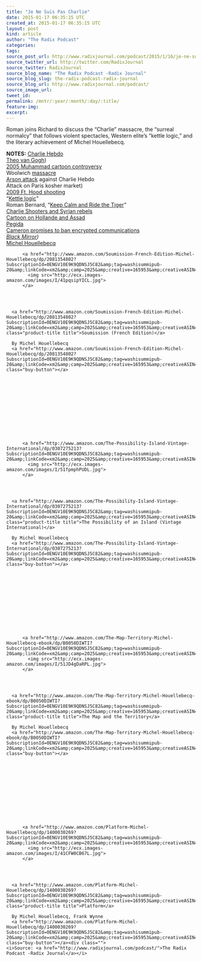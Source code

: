 ```yaml
---
title: "Je Ne Suis Pas Charlie"
date: 2015-01-17 06:35:15 UTC
created_at: 2015-01-17 06:35:15 UTC
layout: post
kind: article
author: "The Radix Podcast"
categories: 
tags: 
source_post_url: http://www.radixjournal.com/podcast/2015/1/16/je-ne-suis-pa
source_twitter_url: http://twitter.com/RadixJournal
source_twitter: RadixJournal
source_blog_name: "The Radix Podcast -Radix Journal"
source_blog_slug: the-radix-podcast-radix-journal
source_blog_url: http://www.radixjournal.com/podcast/
source_image_url: 
tweet_id:
permalink: /mntr/:year/:month/:day/:title/
feature-img: 
excerpt:
---
```

<p>Roman joins Richard to discuss the “Charlie” massacre, the “surreal normalcy” that follows violent spectacles, Western elite’s “kettle logic,” and the literary achievement of Michel Houellebecq.     </p>



<p><strong>NOTES:</strong>
<a href="http://www.charliehebdo.fr">Charlie Hebdo</a> <br>
<a href="http://en.wikipedia.org/wiki/Theo_van_Gogh_(film_director">Theo van Gogh</a>) <br>
<a href="http://en.wikipedia.org/wiki/Jyllands-Posten_Muhammad_cartoons_controversy">2005 Muhammad cartoon controversy</a> <br>
Woolwich <a href="http://en.wikipedia.org/wiki/Murder_of_Lee_Rigby">massacre</a> <br>
<a href="http://www.telegraph.co.uk/news/worldnews/europe/france/11330145/Charlie-Hebdo-attack-2011-firebomb-over-Prophet-Mohammed-issue.html">Arson attack</a> against Charlie Hebdo <br>
<a>Attack on Paris kosher market</a>) <br>
<a href="http://en.wikipedia.org/wiki/2009_Fort_Hood_shooting">2009 Ft. Hood shooting</a> <br>
“<a href="http://en.wikipedia.org/wiki/Kettle_logic">Kettle logic</a>" <br>
Roman Bernard, “<a href="http://www.radixjournal.com/journal/keep-calm-and-ride-the-tiger">Keep Calm and Ride the Tiger</a>” <br>
<a href="http://www.telesurtv.net/english/news/Former-Syria-Rebels-Suspected-in-Charlie-Hebdo-Shooting-20150107-0024.html">Charlie Shooters and Syrian rebels</a> <br>
<a href="https://syrianfreepress.files.wordpress.com/2015/01/holland-assad-comics-eng2.jpg">Cartoon on Hollande and Assad</a> <br>
<a href="http://en.wikipedia.org/wiki/Pegida">Pegida</a> <br>
<a href="http://www.theguardian.com/commentisfree/2015/jan/13/cameron-ban-encryption-digital-britain-online-shopping-banking-messaging-terror">Cameron promises to ban encrypted communications</a> <br>
<em><a href="http://en.wikipedia.org/wiki/Black_Mirror_(TV_series">Black Mirror</a>)</em> <br>
<a href="http://en.wikipedia.org/wiki/Michel_Houellebecq">Michel Houellebecq</a>  </p>



  

    
        
          <a href="http://www.amazon.com/Soumission-French-Edition-Michel-Houellebecq/dp/2081354802?SubscriptionId=0ENGV10E9K9QDNSJ5C82&amp;tag=washisummipub-20&amp;linkCode=xm2&amp;camp=2025&amp;creative=165953&amp;creativeASIN=2081354802">
            <img src="http://ecx.images-amazon.com/images/I/41pqsipYICL.jpg">
          </a>
        
    

    
      <a href="http://www.amazon.com/Soumission-French-Edition-Michel-Houellebecq/dp/2081354802?SubscriptionId=0ENGV10E9K9QDNSJ5C82&amp;tag=washisummipub-20&amp;linkCode=xm2&amp;camp=2025&amp;creative=165953&amp;creativeASIN=2081354802" class="product-title title">Soumission (French Edition)</a>
      
      By Michel Houellebecq
      <a href="http://www.amazon.com/Soumission-French-Edition-Michel-Houellebecq/dp/2081354802?SubscriptionId=0ENGV10E9K9QDNSJ5C82&amp;tag=washisummipub-20&amp;linkCode=xm2&amp;camp=2025&amp;creative=165953&amp;creativeASIN=2081354802" class="buy-button"></a>

    

  





  

    
        
          <a href="http://www.amazon.com/The-Possibility-Island-Vintage-International/dp/0307275213?SubscriptionId=0ENGV10E9K9QDNSJ5C82&amp;tag=washisummipub-20&amp;linkCode=xm2&amp;camp=2025&amp;creative=165953&amp;creativeASIN=0307275213">
            <img src="http://ecx.images-amazon.com/images/I/51fpmphPUDL.jpg">
          </a>
        
    

    
      <a href="http://www.amazon.com/The-Possibility-Island-Vintage-International/dp/0307275213?SubscriptionId=0ENGV10E9K9QDNSJ5C82&amp;tag=washisummipub-20&amp;linkCode=xm2&amp;camp=2025&amp;creative=165953&amp;creativeASIN=0307275213" class="product-title title">The Possibility of an Island (Vintage International)</a>
      
      By Michel Houellebecq
      <a href="http://www.amazon.com/The-Possibility-Island-Vintage-International/dp/0307275213?SubscriptionId=0ENGV10E9K9QDNSJ5C82&amp;tag=washisummipub-20&amp;linkCode=xm2&amp;camp=2025&amp;creative=165953&amp;creativeASIN=0307275213" class="buy-button"></a>

    

  





  

    
        
          <a href="http://www.amazon.com/The-Map-Territory-Michel-Houellebecq-ebook/dp/B0050DIWTI?SubscriptionId=0ENGV10E9K9QDNSJ5C82&amp;tag=washisummipub-20&amp;linkCode=xm2&amp;camp=2025&amp;creative=165953&amp;creativeASIN=B0050DIWTI">
            <img src="http://ecx.images-amazon.com/images/I/51JD4gDaRPL.jpg">
          </a>
        
    

    
      <a href="http://www.amazon.com/The-Map-Territory-Michel-Houellebecq-ebook/dp/B0050DIWTI?SubscriptionId=0ENGV10E9K9QDNSJ5C82&amp;tag=washisummipub-20&amp;linkCode=xm2&amp;camp=2025&amp;creative=165953&amp;creativeASIN=B0050DIWTI" class="product-title title">The Map and the Territory</a>
      
      By Michel Houellebecq
      <a href="http://www.amazon.com/The-Map-Territory-Michel-Houellebecq-ebook/dp/B0050DIWTI?SubscriptionId=0ENGV10E9K9QDNSJ5C82&amp;tag=washisummipub-20&amp;linkCode=xm2&amp;camp=2025&amp;creative=165953&amp;creativeASIN=B0050DIWTI" class="buy-button"></a>

    

  





  

    
        
          <a href="http://www.amazon.com/Platform-Michel-Houellebecq/dp/1400030269?SubscriptionId=0ENGV10E9K9QDNSJ5C82&amp;tag=washisummipub-20&amp;linkCode=xm2&amp;camp=2025&amp;creative=165953&amp;creativeASIN=1400030269">
            <img src="http://ecx.images-amazon.com/images/I/41CFW0CB67L.jpg">
          </a>
        
    

    
      <a href="http://www.amazon.com/Platform-Michel-Houellebecq/dp/1400030269?SubscriptionId=0ENGV10E9K9QDNSJ5C82&amp;tag=washisummipub-20&amp;linkCode=xm2&amp;camp=2025&amp;creative=165953&amp;creativeASIN=1400030269" class="product-title title">Platform</a>
      
      By Michel Houellebecq, Frank Wynne
      <a href="http://www.amazon.com/Platform-Michel-Houellebecq/dp/1400030269?SubscriptionId=0ENGV10E9K9QDNSJ5C82&amp;tag=washisummipub-20&amp;linkCode=xm2&amp;camp=2025&amp;creative=165953&amp;creativeASIN=1400030269" class="buy-button"></a><div class="">
    <i>Source: <a href="http://www.radixjournal.com/podcast/">The Radix Podcast -Radix Journal</a></i>
</div>
